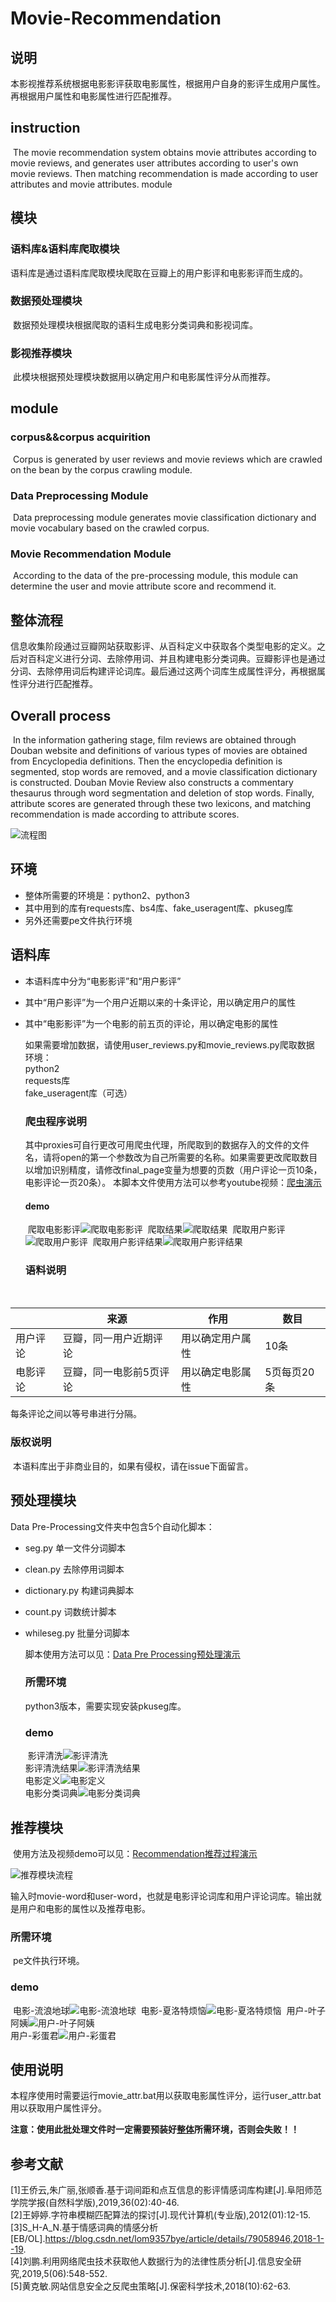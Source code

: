 # Movie-Recommendation
## 说明

​	本影视推荐系统根据电影影评获取电影属性，根据用户自身的影评生成用户属性。再根据用户属性和电影属性进行匹配推荐。

## instruction

​	The movie recommendation system obtains movie attributes according to movie reviews, and generates user attributes according to user's own movie reviews. Then matching recommendation is made according to user attributes and movie attributes.
module

## 模块

### 语料库&语料库爬取模块

​	语料库是通过语料库爬取模块爬取在豆瓣上的用户影评和电影影评而生成的。

### 数据预处理模块

​	数据预处理模块根据爬取的语料生成电影分类词典和影视词库。

### 影视推荐模块

​	此模块根据预处理模块数据用以确定用户和电影属性评分从而推荐。

## module

### corpus&&corpus acquirition

​	Corpus is generated by user reviews and movie reviews which are crawled on the bean by the corpus crawling module.

### Data Preprocessing Module

​	Data preprocessing module generates movie classification dictionary and movie vocabulary based on the crawled corpus.

### Movie Recommendation Module

​	According to the data of the pre-processing module, this module can determine the user and movie attribute score and recommend it.

## 整体流程

​	信息收集阶段通过豆瓣网站获取影评、从百科定义中获取各个类型电影的定义。之后对百科定义进行分词、去除停用词、并且构建电影分类词典。豆瓣影评也是通过分词、去除停用词后构建评论词库。最后通过这两个词库生成属性评分，再根据属性评分进行匹配推荐。

## Overall process

​	In the information gathering stage, film reviews are obtained through Douban website and definitions of various types of movies are obtained from Encyclopedia definitions. Then the encyclopedia definition is segmented, stop words are removed, and a movie classification dictionary is constructed. Douban Movie Review also constructs a commentary thesaurus through word segmentation and deletion of stop words. Finally, attribute scores are generated through these two lexicons, and matching recommendation is made according to attribute scores.

![流程图](https://github.com/clopen/Movie-Recommendation/blob/master/pic/流程图.png)

## 环境

* 整体所需要的环境是：python2、python3
* 其中用到的库有requests库、bs4库、fake_useragent库、pkuseg库
* 另外还需要pe文件执行环境

## 语料库

* 本语料库中分为“电影影评”和“用户影评”

* 其中“用户影评”为一个用户近期以来的十条评论，用以确定用户的属性

* 其中“电影影评”为一个电影的前五页的评论，用以确定电影的属性

  如果需要增加数据，请使用user_reviews.py和movie_reviews.py爬取数据  
  环境：  
  python2  
  requests库  
  fake_useragent库（可选）

  ### 爬虫程序说明

   	其中proxies可自行更改可用爬虫代理，所爬取到的数据存入的文件的文件名，请将open的第一个参数改为自己所需要的名称。如果需要更改爬取数目以增加识别精度，请修改final_page变量为想要的页数（用户评论一页10条，电影评论一页20条）。
  	本脚本文件使用方法可以参考youtube视频：[爬虫演示](https://youtu.be/pgurXdp_-T4)

  #### demo

  ​	爬取电影影评![爬取电影影评](https://github.com/clopen/Movie-Recommendation/blob/master/pic/爬取电影影评.png)
  ​	爬取结果![爬取结果](https://github.com/clopen/Movie-Recommendation/blob/master/pic/爬取结果.png)
  ​	爬取用户影评![爬取用户影评](https://github.com/clopen/Movie-Recommendation/blob/master/pic/爬取用户影评.png)
  ​	爬取用户影评结果![爬取用户影评结果](https://github.com/clopen/Movie-Recommendation/blob/master/pic/爬取用户影评结果.png)

  ### 语料说明

  ​	

|          | 来源                    | 作用             | 数目        |
| -------- | ----------------------- | ---------------- | ----------- |
| 用户评论 | 豆瓣，同一用户近期评论  | 用以确定用户属性 | 10条        |
| 电影评论 | 豆瓣，同一电影前5页评论 | 用以确定电影属性 | 5页每页20条 |

  每条评论之间以等号串进行分隔。

  ### 版权说明

  ​	本语料库出于非商业目的，如果有侵权，请在issue下面留言。

  ## 预处理模块

  Data Pre-Processing文件夹中包含5个自动化脚本：

  * seg.py 单一文件分词脚本
  
  * clean.py 去除停用词脚本
  
  * dictionary.py 构建词典脚本
  
  * count.py 词数统计脚本
  
  * whileseg.py 批量分词脚本
  
    脚本使用方法可以见：[Data Pre Processing预处理演示](https://youtu.be/vkSzZB35240)
    
    ### 所需环境
    
    python3版本，需要实现安装pkuseg库。
    
    ### demo
    
    ​	影评清洗![影评清洗](https://github.com/clopen/Movie-Recommendation/blob/master/pic/影评清洗.png)    
    ​	影评清洗结果![影评清洗结果](https://github.com/clopen/Movie-Recommendation/blob/master/pic/影评清洗结果.png)    
    ​	电影定义![电影定义](https://github.com/clopen/Movie-Recommendation/blob/master/pic/电影定义.png)    
    ​	电影分类词典![电影分类词典](https://github.com/clopen/Movie-Recommendation/blob/master/pic/电影分类词典.png)



  ## 推荐模块

  ​	使用方法及视频demo可以见：[Recommendation推荐过程演示](https://youtu.be/v9lWlXT02eY)

  ![推荐模块流程](https://github.com/clopen/Movie-Recommendation/blob/master/pic/推荐模块.png)

  ​	输入时movie-word和user-word，也就是电影评论词库和用户评论词库。输出就是用户和电影的属性以及推荐电影。

   ### 所需环境

​	  	pe文件执行环境。

   ### demo

  ​		电影-流浪地球![电影-流浪地球](https://github.com/clopen/Movie-Recommendation/blob/master/pic/电影-流浪地球.jpg)
  ​		电影-夏洛特烦恼![电影-夏洛特烦恼](https://github.com/clopen/Movie-Recommendation/blob/master/pic/电影-夏洛特烦恼.jpg)
  ​		用户-叶子阿姨![用户-叶子阿姨](https://github.com/clopen/Movie-Recommendation/blob/master/pic/用户-叶子阿姨.jpg)  
  ​		用户-彩蛋君![用户-彩蛋君](https://github.com/clopen/Movie-Recommendation/blob/master/pic/用户-彩蛋君.jpg)



  ## 使用说明

  ​	本程序使用时需要运行movie_attr.bat用以获取电影属性评分，运行user_attr.bat用以获取用户属性评分。

  ​	**注意：使用此批处理文件时一定需要预装好<u>整体</u>所需环境，否则会失败！！**

  

## 参考文献

[1]王侨云,朱广丽,张顺香.基于词间距和点互信息的影评情感词库构建[J].阜阳师范学院学报(自然科学版),2019,36(02):40-46.  
[2]王婷婷.字符串模糊匹配算法的探讨[J].现代计算机(专业版),2012(01):12-15.  
[3]S_H-A_N.基于情感词典的情感分析[EB/OL].https://blog.csdn.net/lom9357bye/article/details/79058946,2018-1--19.  
[4]刘鹏.利用网络爬虫技术获取他人数据行为的法律性质分析[J].信息安全研究,2019,5(06):548-552.  
[5]黄克敏.网站信息安全之反爬虫策略[J].保密科学技术,2018(10):62-63.
